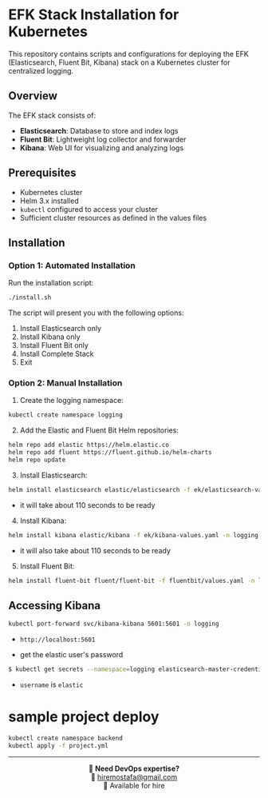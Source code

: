 # EFK Stack Installation for Kubernetes

This repository contains scripts and configurations for deploying the EFK (Elasticsearch, Fluent Bit, Kibana) stack on a Kubernetes cluster for centralized logging.

## Overview

The EFK stack consists of:
- **Elasticsearch**: Database to store and index logs
- **Fluent Bit**: Lightweight log collector and forwarder
- **Kibana**: Web UI for visualizing and analyzing logs

## Prerequisites

- Kubernetes cluster
- Helm 3.x installed
- `kubectl` configured to access your cluster
- Sufficient cluster resources as defined in the values files

## Installation

### Option 1: Automated Installation

Run the installation script:

```bash
./install.sh
```

The script will present you with the following options:
1. Install Elasticsearch only
2. Install Kibana only
3. Install Fluent Bit only
4. Install Complete Stack
5. Exit

### Option 2: Manual Installation

1. Create the logging namespace:
```bash
kubectl create namespace logging
```

2. Add the Elastic and Fluent Bit Helm repositories:
```bash
helm repo add elastic https://helm.elastic.co
helm repo add fluent https://fluent.github.io/helm-charts
helm repo update
```

3. Install Elasticsearch:
```bash
helm install elasticsearch elastic/elasticsearch -f ek/elasticsearch-values.yaml -n logging
```

* it will take about 110 seconds to be ready

4. Install Kibana:
```bash
helm install kibana elastic/kibana -f ek/kibana-values.yaml -n logging
```

* it will also take about 110 seconds to be ready

5. Install Fluent Bit:
```bash
helm install fluent-bit fluent/fluent-bit -f fluentbit/values.yaml -n logging
```

## Accessing Kibana

```bash
kubectl port-forward svc/kibana-kibana 5601:5601 -n logging
```
* `http://localhost:5601`

* get the elastic user's password

```bash
$ kubectl get secrets --namespace=logging elasticsearch-master-credentials -ojsonpath='{.data.password}' | base64 -d
```

* `username` is `elastic`

# sample project deploy

```bash
kubectl create namespace backend
kubectl apply -f project.yml
```

---
<div align="center">
  
💼 **Need DevOps expertise?**  
📧 [hiremostafa@gmail.com](mailto:hiremostafa@gmail.com)  
🚀 Available for hire
  
</div>
